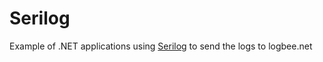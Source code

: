 # Serilog

Example of .NET applications using [Serilog](https://github.com/serilog/serilog) to send the logs to logbee.net
